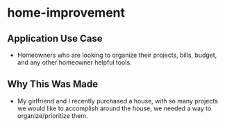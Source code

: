 # home-improvement

## Application Use Case
- Homeowners who are looking to organize their projects, bills, budget, and any other homeowner helpful tools.

## Why This Was Made
- My girlfriend and I recently purchased a house, with so many projects we would like to accomplish around the house, we needed a way to organize/prioritize them.
